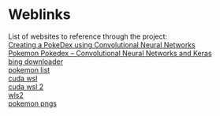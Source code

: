 # Weblinks
List of websites to reference through the project:\
[Creating a PokeDex using Convolutional Neural Networks](https://medium.com/dsc-manipal/creating-a-pokedex-using-convolutional-neural-networks-7d46423cfc91)\
[Pokemon Pokedex – Convolutional Neural Networks and Keras](https://pyblog.xyz/pokemon-pokedex-convolutional-neural-networks-and-keras/)\
[bing downloader](https://github.com/gurugaurav/bing_image_downloader)\
[pokemon list](https://pokemondb.net/pokedex/national)\
[cuda wsl](https://github.com/microsoft/WSL/issues/1788)\
[cuda wsl 2](https://ubuntu.com/blog/getting-started-with-cuda-on-ubuntu-on-wsl-2)\
[wls2 ](https://scotch.io/bar-talk/trying-the-new-wsl-2-its-fast-windows-subsystem-for-linux)\
[pokemon pngs](https://github.com/jsbonso/pokemate/tree/master/src/assets/images)